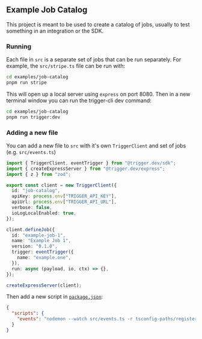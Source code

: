 ## Example Job Catalog

This project is meant to be used to create a catalog of jobs, usually to test something in an integration or the SDK.

### Running

Each file in `src` is a separate set of jobs that can be run separately. For example, the `src/stripe.ts` file can be run with:

```sh
cd examples/job-catalog
pnpm run stripe
```

This will open up a local server using `express` on port 8080. Then in a new terminal window you can run the trigger-cli dev command:

```sh
cd examples/job-catalog
pnpm run trigger:dev
```

### Adding a new file

You can add a new file to `src` with it's own `TriggerClient` and set of jobs (e.g. `src/events.ts`)

```ts
import { TriggerClient, eventTrigger } from "@trigger.dev/sdk";
import { createExpressServer } from "@trigger.dev/express";
import { z } from "zod";

export const client = new TriggerClient({
  id: "job-catalog",
  apiKey: process.env["TRIGGER_API_KEY"],
  apiUrl: process.env["TRIGGER_API_URL"],
  verbose: false,
  ioLogLocalEnabled: true,
});

client.defineJob({
  id: "example-job-1",
  name: "Example Job 1",
  version: "0.1.0",
  trigger: eventTrigger({
    name: "example.one",
  }),
  run: async (payload, io, ctx) => {},
});

createExpressServer(client);
```

Then add a new script in [`package.json`](./package.json):

```json
{
  "scripts": {
    "events": "nodemon --watch src/events.ts -r tsconfig-paths/register -r dotenv/config src/events.ts"
  }
}
```
